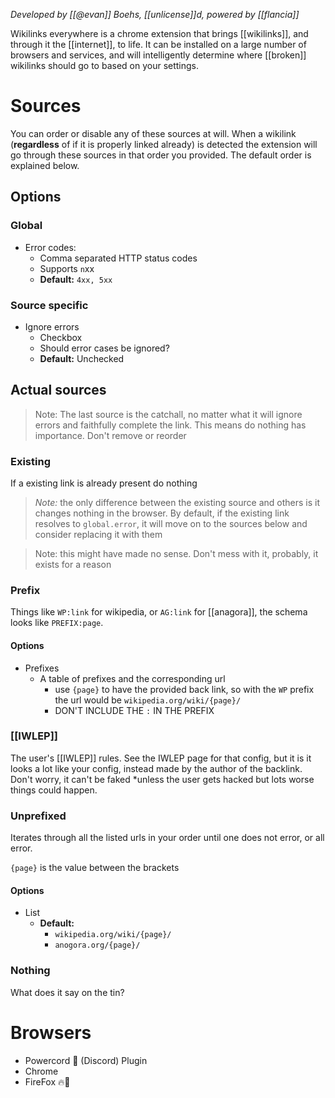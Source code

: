 *Developed by [[@evan]] Boehs, [[unlicense]]d, powered by [[flancia]]*

Wikilinks everywhere is a chrome extension that brings [[wikilinks]], and through it the [[internet]], to life. It can be installed on a large number of browsers and services, and will intelligently determine where \[\[broken\]] wikilinks should go to based on your settings.

# Sources

You can order or disable any of these sources at will. When a wikilink (**regardless** of if it is properly linked already) is detected the extension will go through these sources in that order you provided. The default order is explained below.

## Options

### Global

- Error codes:
	- Comma separated HTTP status codes
	- Supports `n`xx
	- **Default:** `4xx, 5xx`

### Source specific

- Ignore errors
	- Checkbox
	- Should error cases be ignored?
	- **Default:** Unchecked

## Actual sources

> Note: The last source is the catchall, no matter what it will ignore errors and faithfully complete the link. This means do nothing has importance. Don't remove or reorder

### Existing

If a existing link is already present do nothing

> *Note:* the only difference between the existing source and others is it changes nothing in the browser. By default, if the existing link resolves to `global.error`, it will move on to the sources below and consider replacing it with them

> Note: this might have made no sense. Don't mess with it, probably, it exists for a reason

### Prefix

Things like `WP:link` for wikipedia, or `AG:link` for [[anagora]], the schema looks like `PREFIX:page`.

#### Options

- Prefixes
	- A table of prefixes and the corresponding url
		- use `{page}` to have the provided back link, so with the `WP` prefix the url would be `wikipedia.org/wiki/{page}/`
		- DON'T INCLUDE THE `:` IN THE PREFIX

### [[IWLEP]]

The user's [[IWLEP]] rules. See the IWLEP page for that config, but it is it looks a lot like your config, instead made by the author of the backlink. Don't worry, it can't be faked *unless the user gets hacked but lots worse things could happen.

### Unprefixed

Iterates through all the listed urls in your order until one does not error, or all error. 

`{page}` is the value between the brackets

#### Options

- List
	- **Default:**
		- `wikipedia.org/wiki/{page}/`
		- `anogora.org/{page}/`

### Nothing

What does it say on the tin?

# Browsers

- Powercord 🔌 (Discord) Plugin
- Chrome 
- FireFox 🔥🦊